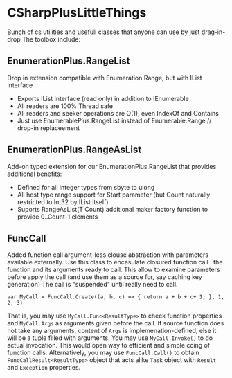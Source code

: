 # CSharpPlusLittleThings

Bunch of cs utilities and usefull classes that anyone can use by just drag-in-drop
The toolbox include:

## EnumerationPlus.RangeList
Drop in extension compatible with Enumeration.Range, but with IList<int> interface
* Exports IList<int> interface (read only) in addition to IEnumerable<int>
* All readers are 100% Thread safe
* All readers and seeker operations are O(1), even IndexOf and Contains
* Just use EnumerablePlus.RangeList instead of Enumerable.Range // drop-in replaceement
 
## EnumerationPlus.RangeAsList
Add-on typed extension for our EnumerationPlus.RangeList that provides additional benefits:
* Defined for all integer types from sbyte to ulong
* All host type range support for Start parameter (but Count naturally restricted to Int32 by IList itself)
* Suports RangeAsList(T Count) additional maker factory function to provide 0..Count-1 elements

## FuncCall
Added function call argument-less clouse abstraction with parameters available externally.
Use this class to encasulate closured function call : the function and its arguments ready to call.
This allow to examine parameters before apply the call (and use them as a source for, say caching key generation)
The call is "suspended" until really need to call.
```
var MyCall = FuncCall.Create((a, b, c) => { return a + b + c+ 1; }, 1, 2, 3)
```
That is, you may use `MyCall.Func<ResultType>` to check function properties and `MyCall.Args` as arguments given before the call. If source function does not take any arguments, content of `Args` is implemenation-defined, else it will be a tuple filled with arguments. You may use `MyCall.Invoke()` to do actual invocation. This would open way to efficient and simple ccing of function calls. Alternatively, you may use `FuncCall.Call()` to obtain `FuncCallResult<ResultType>` object that acts alike `Task` object with `Result` and `Exception` properties.

